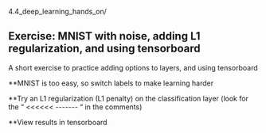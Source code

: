 4.4_deep_learning_hands_on/

## Exercise: MNIST with noise, adding L1 regularization, and using tensorboard 

A short exercise to practice adding options to layers, and using tensorboard

**MNIST is too easy, so switch labels to make learning harder

**Try an L1 regularization  (L1 penalty) on the classification layer
(look for the   “ <<<<<< -------  “       in the comments)

**View results in tensorboard
